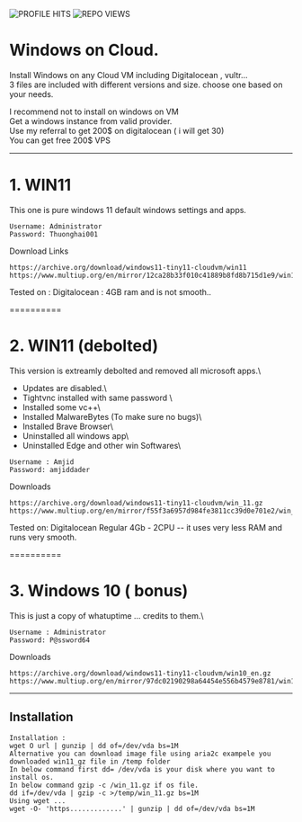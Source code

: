 ![PROFILE HITS](https://komarev.com/ghpvc/?username=amjiddader&style=flat-square)    ![REPO VIEWS](https://visitor-badge.glitch.me/badge?page_id=amjiddader.windows-on-cloud&right_color=red)


# Windows on Cloud.

Install Windows on any Cloud VM including Digitalocean , vultr... \
3 files are included with different versions and size. choose one based on your needs.

I recommend not to install on windows on VM  \
Get a windows instance from valid provider. \
Use my referral to get 200$ on digitalocean ( i will get 30)\
You can get free 200$ VPS

---------------------------------------------------------------
# 1. WIN11
This one is pure windows 11 default windows settings and apps.
```
Username: Administrator
Password: Thuonghai001
```
Download Links
```
https://archive.org/download/windows11-tiny11-cloudvm/win11 
https://www.multiup.org/en/mirror/12ca28b33f010c41889b8fd8b715d1e9/win11
```
Tested on : Digitalocean : 4GB ram and is not smooth..

==========

# 2.  WIN11 (debolted) 
This version is extreamly debolted and removed all microsoft apps.\
- Updates are disabled.\
- Tightvnc installed with same password \
- Installed some vc++\
- Installed MalwareBytes (To make sure no bugs)\
- Installed Brave Browser\
- Uninstalled all windows app\ 
- Uninstalled Edge and other win Softwares\
```
Username : Amjid 
Password: amjiddader
```

Downloads
```
https://archive.org/download/windows11-tiny11-cloudvm/win_11.gz 
https://www.multiup.org/en/mirror/f55f3a6957d984fe3811cc39d0e701e2/win_11.gz
```

Tested on: Digitalocean Regular 4Gb - 2CPU -- it uses very less RAM and runs very smooth.

==========
# 3. Windows 10 ( bonus)
This is just a copy of whatuptime ... credits to them.\
```
Username : Administrator
Password: P@ssword64
```

Downloads
```
https://archive.org/download/windows11-tiny11-cloudvm/win10_en.gz 
https://www.multiup.org/en/mirror/97dc02190298a64454e556b4579e8781/win10_en.gz
```
------------------------
## Installation
```
Installation :
wget O url | gunzip | dd of=/dev/vda bs=1M
Alternative you can download image file using aria2c exampele you downloaded win11_gz file in /temp folder 
In below command first dd= /dev/vda is your disk where you want to install os.
In below command gzip -c /win_11.gz if os file.
dd if=/dev/vda | gzip -c >/temp/win_11.gz bs=1M
Using wget ...
wget -O- 'https.............' | gunzip | dd of=/dev/vda bs=1M
```
